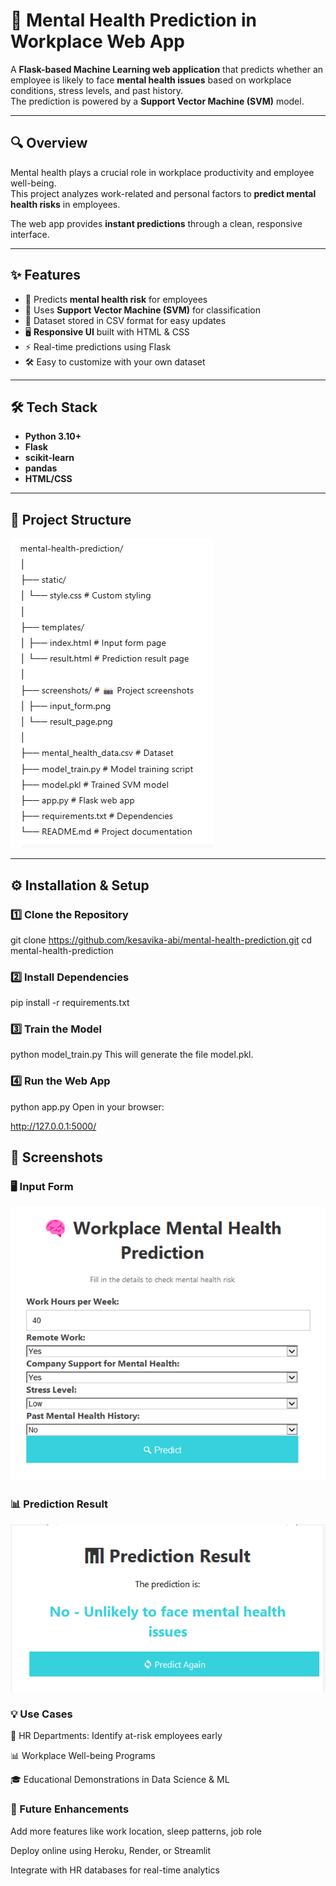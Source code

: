 # 🧠 Mental Health Prediction in Workplace Web App

A **Flask-based Machine Learning web application** that predicts whether an employee is likely to face **mental health issues** based on workplace conditions, stress levels, and past history.  
The prediction is powered by a **Support Vector Machine (SVM)** model.

---

## 🔍 Overview
Mental health plays a crucial role in workplace productivity and employee well-being.  
This project analyzes work-related and personal factors to **predict mental health risks** in employees.

The web app provides **instant predictions** through a clean, responsive interface.

---

## ✨ Features
- 📌 Predicts **mental health risk** for employees
- 🤖 Uses **Support Vector Machine (SVM)** for classification
- 📂 Dataset stored in CSV format for easy updates
- 🖥 **Responsive UI** built with HTML & CSS
- ⚡ Real-time predictions using Flask
- 🛠 Easy to customize with your own dataset

---

## 🛠 Tech Stack
- **Python 3.10+**
- **Flask**
- **scikit-learn**
- **pandas**
- **HTML/CSS**

---

## 📂 Project Structure
![alt text](image.png)


---

## ⚙ Installation & Setup

### 1️⃣ Clone the Repository
git clone https://github.com/kesavika-abi/mental-health-prediction.git 
cd mental-health-prediction

### 2️⃣ Install Dependencies

pip install -r requirements.txt

### 3️⃣ Train the Model

python model_train.py
This will generate the file model.pkl.

### 4️⃣ Run the Web App

python app.py
Open in your browser:

http://127.0.0.1:5000/

## 📸 Screenshots

### 🖥 Input Form
![Input Form](screenshot/input.png)

### 📊 Prediction Result
![Prediction Result](screenshot/result.png)


### 💡 Use Cases
🏢 HR Departments: Identify at-risk employees early

📊 Workplace Well-being Programs

🎓 Educational Demonstrations in Data Science & ML

### 📌 Future Enhancements
Add more features like work location, sleep patterns, job role

Deploy online using Heroku, Render, or Streamlit

Integrate with HR databases for real-time analytics